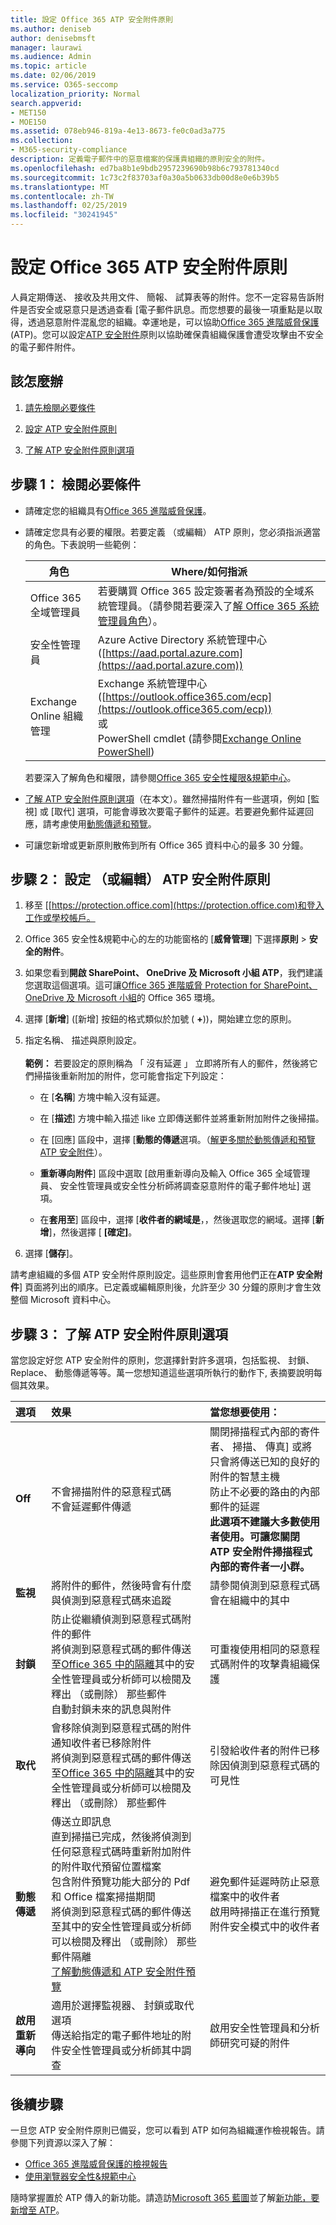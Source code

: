 ```yaml
---
title: 設定 Office 365 ATP 安全附件原則
ms.author: deniseb
author: denisebmsft
manager: laurawi
ms.audience: Admin
ms.topic: article
ms.date: 02/06/2019
ms.service: O365-seccomp
localization_priority: Normal
search.appverid:
- MET150
- MOE150
ms.assetid: 078eb946-819a-4e13-8673-fe0c0ad3a775
ms.collection:
- M365-security-compliance
description: 定義電子郵件中的惡意檔案的保護貴組織的原則安全的附件。
ms.openlocfilehash: ed7ba8b1e9bdb2957239690b98b6c793781340cd
ms.sourcegitcommit: 1c73c2f83703af0a30a5b0633db00d8e0e6b39b5
ms.translationtype: MT
ms.contentlocale: zh-TW
ms.lasthandoff: 02/25/2019
ms.locfileid: "30241945"
---
```

# <a name="set-up-office-365-atp-safe-attachments-policies"></a>設定 Office 365 ATP 安全附件原則

人員定期傳送、 接收及共用文件、 簡報、 試算表等的附件。您不一定容易告訴附件是否安全或惡意只是透過查看 [電子郵件訊息。而您想要的最後一項重點是以取得，透過惡意附件混亂您的組織。幸運地是，可以協助[Office 365 進階威脅保護](office-365-atp.md)(ATP)。您可以設定[ATP 安全附件](atp-safe-attachments.md)原則以協助確保貴組織保護會遭受攻擊由不安全的電子郵件附件。 
  
## <a name="what-to-do"></a>該怎麼辦 
  
1. [請先檢閱必要條件](#review-the-prerequisites)
    
2. [設定 ATP 安全附件原則](#set-up-an-atp-safe-attachments-policy)
    
3. [了解 ATP 安全附件原則選項](#learn-about-atp-safe-attachments-policy-options)
    
## <a name="step-1-review-the-prerequisites"></a>步驟 1： 檢閱必要條件

- 請確定您的組織具有[Office 365 進階威脅保護](office-365-atp.md)。
    
- 請確定您具有必要的權限。若要定義 （或編輯） ATP 原則，您必須指派適當的角色。下表說明一些範例： <br>

    |角色  |Where/如何指派  |
    |---------|---------|
    |Office 365 全域管理員 |若要購買 Office 365 設定簽署者為預設的全域系統管理員。（請參閱若要深入了[解 Office 365 系統管理員角色](https://docs.microsoft.com/office365/admin/add-users/about-admin-roles)）。         |
    |安全性管理員 |Azure Active Directory 系統管理中心 ([https://aad.portal.azure.com](https://aad.portal.azure.com))|
    |Exchange Online 組織管理 |Exchange 系統管理中心 ([https://outlook.office365.com/ecp](https://outlook.office365.com/ecp)) <br>或 <br>  PowerShell cmdlet (請參閱[Exchange Online PowerShell](https://docs.microsoft.com/powershell/exchange/exchange-online/exchange-online-powershell?view=exchange-ps)) |
    
    若要深入了解角色和權限，請參閱[Office 365 安全性權限&amp;規範中心](permissions-in-the-security-and-compliance-center.md)。

- [了解 ATP 安全附件原則選項](#learn-about-atp-safe-attachments-policy-options)（在本文）。雖然掃描附件有一些選項，例如 [監視] 或 [取代] 選項，可能會導致次要電子郵件的延遲。若要避免郵件延遲回應，請考慮使用[動態傳遞和預覽](dynamic-delivery-and-previewing.md)。
    
- 可讓您新增或更新原則散佈到所有 Office 365 資料中心的最多 30 分鐘。
    
## <a name="step-2-set-up-or-edit-an-atp-safe-attachments-policy"></a>步驟 2： 設定 （或編輯） ATP 安全附件原則
  
1. 移至 [[https://protection.office.com](https://protection.office.com)和登入工作或學校帳戶。 
    
2. Office 365 安全性&amp;規範中心的左的功能窗格的 [**威脅管理**] 下選擇**原則** \> **安全的附件**。
    
3. 如果您看到**開啟 SharePoint、 OneDrive 及 Microsoft 小組 ATP**，我們建議您選取這個選項。這可讓[Office 365 進階威脅 Protection for SharePoint、 OneDrive 及 Microsoft 小組](atp-for-spo-odb-and-teams.md)的 Office 365 環境。 
    
4. 選擇 [**新增**] ([新增] 按鈕的格式類似於加號 ( **+**))，開始建立您的原則。
    
5. 指定名稱、 描述與原則設定。<br/><br/>**範例：** 若要設定的原則稱為 「 沒有延遲 」 立即將所有人的郵件，然後將它們掃描後重新附加的附件，您可能會指定下列設定： 
    
      - 在 [**名稱**] 方塊中輸入沒有延遲。
    
      - 在 [**描述**] 方塊中輸入描述 like 立即傳送郵件並將重新附加附件之後掃描。
    
      - 在 [回應] 區段中，選擇 [**動態的傳遞**選項。（[解更多關於動態傳遞和預覽 ATP 安全附件](dynamic-delivery-and-previewing.md)）。
    
      - **重新導向附件**] 區段中選取 [啟用重新導向及輸入 Office 365 全域管理員、 安全性管理員或安全性分析師將調查惡意附件的電子郵件地址] 選項。 
    
      - 在**套用至**] 區段中，選擇 [**收件者的網域是**，，然後選取您的網域。選擇 [**新增**]，然後選擇 [ **[確定]**。
    
6. 選擇 [**儲存**]。
    
請考慮組織的多個 ATP 安全附件原則設定。這些原則會套用他們正在**ATP 安全附件**] 頁面將列出的順序。已定義或編輯原則後，允許至少 30 分鐘的原則才會生效整個 Microsoft 資料中心。 
  
## <a name="step-3-learn-about-atp-safe-attachments-policy-options"></a>步驟 3： 了解 ATP 安全附件原則選項

當您設定好您 ATP 安全附件的原則，您選擇針對許多選項，包括監視、 封鎖、 Replace、 動態傳遞等等。萬一您想知道這些選項所執行的動作下, 表摘要說明每個其效果。
  
|**選項**|**效果**|**當您想要使用：**|
|:-----|:-----|:-----|
|**Off** <br/> |不會掃描附件的惡意程式碼  <br/> 不會延遲郵件傳遞  <br/> |關閉掃描程式內部的寄件者、 掃描、 傳真] 或將只會將傳送已知的良好的附件的智慧主機  <br/> 防止不必要的路由的內部郵件的延遲  <br/> **此選項不建議大多數使用者使用。可讓您關閉 ATP 安全附件掃描程式內部的寄件者一小群。**           |
|**監視** <br/> |將附件的郵件，然後時會有什麼與偵測到惡意程式碼來追蹤  <br/> |請參閱偵測到惡意程式碼會在組織中的其中  <br/> |
|**封鎖** <br/> |防止從繼續偵測到惡意程式碼附件的郵件  <br/> 將偵測到惡意程式碼的郵件傳送至[Office 365 中的隔離](manage-quarantined-messages-and-files.md)其中的安全性管理員或分析師可以檢閱及釋出 （或刪除） 那些郵件  <br/> 自動封鎖未來的訊息與附件  <br/> |可重複使用相同的惡意程式碼附件的攻擊貴組織保護  <br/> |
|**取代** <br/> |會移除偵測到惡意程式碼的附件  <br/> 通知收件者已移除附件  <br/> 將偵測到惡意程式碼的郵件傳送至[Office 365 中的隔離](manage-quarantined-messages-and-files.md)其中的安全性管理員或分析師可以檢閱及釋出 （或刪除） 那些郵件  <br/> |引發給收件者的附件已移除因偵測到惡意程式碼的可見性  <br/> |
|**動態傳遞** <br/> |傳送立即訊息  <br/> 直到掃描已完成，然後將偵測到任何惡意程式碼時重新附加附件的附件取代預留位置檔案  <br/> 包含附件預覽功能大部分的 Pdf 和 Office 檔案掃描期間  <br/> 將偵測到惡意程式碼的郵件傳送至其中的安全性管理員或分析師可以檢閱及釋出 （或刪除） 那些郵件隔離  <br/> [了解動態傳遞和 ATP 安全附件預覽](dynamic-delivery-and-previewing.md) <br/> |避免郵件延遲時防止惡意檔案中的收件者  <br/> 啟用時掃描正在進行預覽附件安全模式中的收件者  <br/> |
|**啟用重新導向** <br/> |適用於選擇監視器、 封鎖或取代選項  <br/> 傳送給指定的電子郵件地址的附件安全性管理員或分析師其中調查  <br/> |啟用安全性管理員和分析師研究可疑的附件  <br/> |
   
## <a name="next-steps"></a>後續步驟

一旦您 ATP 安全附件原則已備妥，您可以看到 ATP 如何為組織運作檢視報告。請參閱下列資源以深入了解：
- [Office 365 進階威脅保護的檢視報告](view-reports-for-atp.md)
- [使用瀏覽器安全性&amp;規範中心](use-explorer-in-security-and-compliance.md)

隨時掌握置於 ATP 傳入的新功能。請造訪[Microsoft 365 藍圖](https://www.microsoft.com/microsoft-365/roadmap?filters=O365)並了解[新功能，要新增至 ATP](office-365-atp.md#new-features-in-office-365-atp)。
 